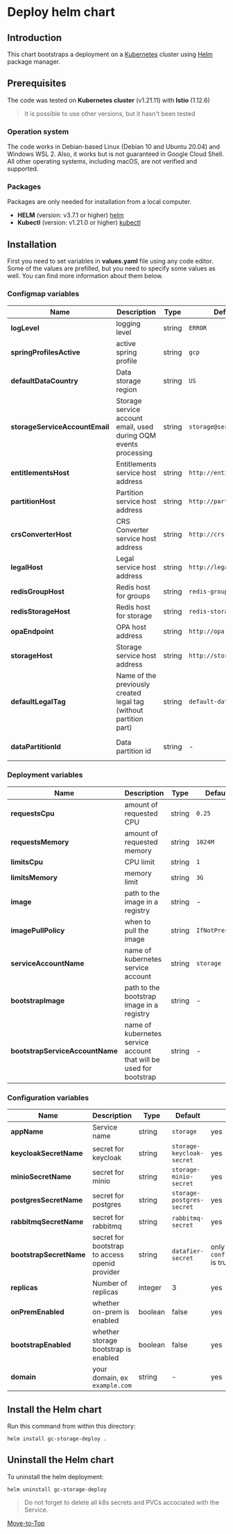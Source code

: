 <!--- Deploy -->

# Deploy helm chart

## Introduction

This chart bootstraps a deployment on a [Kubernetes](https://kubernetes.io) cluster using [Helm](https://helm.sh) package manager.

## Prerequisites

The code was tested on **Kubernetes cluster** (v1.21.11) with **Istio** (1.12.6)
> It is possible to use other versions, but it hasn't been tested

### Operation system

The code works in Debian-based Linux (Debian 10 and Ubuntu 20.04) and Windows WSL 2. Also, it works but is not guaranteed in Google Cloud Shell. All other operating systems, including macOS, are not verified and supported.

### Packages

Packages are only needed for installation from a local computer.

- **HELM** (version: v3.7.1 or higher) [helm](https://helm.sh/docs/intro/install/)
- **Kubectl** (version: v1.21.0 or higher) [kubectl](https://kubernetes.io/docs/tasks/tools/#kubectl)

## Installation

First you need to set variables in **values.yaml** file using any code editor. Some of the values are prefilled, but you need to specify some values as well. You can find more information about them below.

### Configmap variables

| Name | Description | Type | Default |Required |
|------|-------------|------|---------|---------|
**logLevel** | logging level | string | `ERROR` | yes
**springProfilesActive** | active spring profile | string | `gcp` | yes
**defaultDataCountry** | Data storage region | string | `US` | yes
**storageServiceAccountEmail** | Storage service account email, used during OQM events processing | string | `storage@service.local` | yes
**entitlementsHost** | Entitlements service host address | string | `http://entitlements` | yes
**partitionHost** | Partition service host address | string | `http://partition` | yes
**crsConverterHost** | CRS Converter service host address | string | `http://crs-conversion` | yes
**legalHost** | Legal service host address | string | `http://legal` | yes
**redisGroupHost** | Redis host for groups | string | `redis-group-master` | yes
**redisStorageHost** | Redis host for storage | string | `redis-storage-master` | yes
**opaEndpoint** | OPA host address | string | `http://opa` | yes
**storageHost** | Storage service host address | string | `http://storage` | only if `conf.bootstrapEnabled` is true
**defaultLegalTag** | Name of the previously created legal tag (without partition part) | string | `default-data-tag` | only if `conf.bootstrapEnabled` is true
**dataPartitionId** | Data partition id | string | - | only if `conf.bootstrapEnabled` is true

### Deployment variables

| Name | Description | Type | Default |Required |
|------|-------------|------|---------|---------|
**requestsCpu** | amount of requested CPU | string | `0.25` | yes
**requestsMemory** | amount of requested memory| string | `1024M` | yes
**limitsCpu** | CPU limit | string | `1` | yes
**limitsMemory** | memory limit | string | `3G` | yes
**image** | path to the image in a registry | string | - | yes
**imagePullPolicy** | when to pull the image | string | `IfNotPresent` | yes
**serviceAccountName** | name of kubernetes service account | string | `storage` | yes
**bootstrapImage** | path to the bootstrap image in a registry | string | - | only if `conf.bootstrapEnabled` is true
**bootstrapServiceAccountName** | name of kubernetes service account that will be used for bootstrap | string | - | only if `conf.bootstrapEnabled` is true

### Configuration variables

| Name | Description | Type | Default |Required |
|------|-------------|------|---------|---------|
**appName** | Service name | string | `storage` | yes
**keycloakSecretName** | secret for keycloak | string | `storage-keycloak-secret` | yes
**minioSecretName** | secret for minio | string | `storage-minio-secret` | yes
**postgresSecretName** | secret for postgres | string | `storage-postgres-secret` | yes
**rabbitmqSecretName** | secret for rabbitmq | string | `rabbitmq-secret` | yes
**bootstrapSecretName** | secret for bootstrap to access openid provider | string | `datafier-secret` | only if `conf.bootstrapEnabled` is true
**replicas** | Number of replicas | integer | 3 | yes
**onPremEnabled** | whether on-prem is enabled | boolean | false | yes
**bootstrapEnabled** | whether storage bootstrap is enabled | boolean | false | yes
**domain** | your domain, ex `example.com` | string | - | yes

## Install the Helm chart

Run this command from within this directory:

```console
helm install gc-storage-deploy .
```

## Uninstall the Helm chart

To uninstall the helm deployment:

```console
helm uninstall gc-storage-deploy
```

> Do not forget to delete all k8s secrets and PVCs accociated with the Service.

[Move-to-Top](#deploy-helm-chart)
